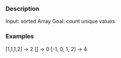 ### Description
Input: sorted Array
Goal: count unique values

### Examples
[1,1,1,2] -> 2
[] -> 0
[-1, 0, 1, 2] -> 4